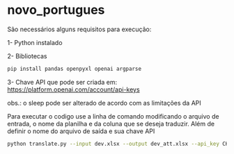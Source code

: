 # novo_portugues
São necessários alguns requisitos para execução:

1- Python instalado

2- Bibliotecas
```bash
pip install pandas openpyxl openai argparse

```
3- Chave API que pode ser criada em: https://platform.openai.com/account/api-keys

obs.: o sleep pode ser alterado de acordo com as limitações da API

Para executar o codigo use a linha de comando modificando o arquivo de entrada, o nome da planilha e da coluna que se deseja traduzir. Além de definir o nome do arquivo de saída e sua chave API
```bash
python translate.py --input dev.xlsx --output dev_att.xlsx --api_key CHAVEAPI --sheet Sheet1 --column transcript
```
